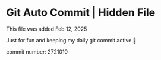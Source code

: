# Git Auto Commit | Hidden File

This file was added Feb 12, 2025

Just for fun and keeping my daily git commit active 🤪

commit number: 2721010
